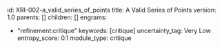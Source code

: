 id: XRI-002-a_valid_series_of_points
title: A Valid Series of Points
version: 1.0
parents: []
children: []
engrams:
 - "refinement:critique"
keywords: [critique]
uncertainty_tag: Very Low
entropy_score: 0.1
module_type: critique